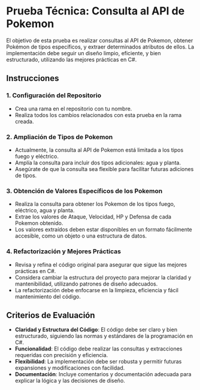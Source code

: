 # Prueba Técnica: Consulta al API de Pokemon

El objetivo de esta prueba es realizar consultas al API de Pokemon, obtener Pokémon de tipos específicos, y extraer determinados atributos de ellos. La implementación debe seguir un diseño limpio, eficiente, y bien estructurado, utilizando las mejores prácticas en C#.

## Instrucciones

### 1. Configuración del Repositorio
   - Crea una rama en el repositorio con tu nombre.
   - Realiza todos los cambios relacionados con esta prueba en la rama creada.

### 2. Ampliación de Tipos de Pokemon
   - Actualmente, la consulta al API de Pokemon está limitada a los tipos fuego y eléctrico.
   - Amplía la consulta para incluir dos tipos adicionales: agua y planta.
   - Asegúrate de que la consulta sea flexible para facilitar futuras adiciones de tipos.

### 3. Obtención de Valores Específicos de los Pokemon
   - Realiza la consulta para obtener los Pokemon de los tipos fuego, eléctrico, agua y planta.
   - Extrae los valores de Ataque, Velocidad, HP y Defensa de cada Pokemon obtenido.
   - Los valores extraídos deben estar disponibles en un formato fácilmente accesible, como un objeto o una estructura de datos.

### 4. Refactorización y Mejores Prácticas
   - Revisa y refina el código original para asegurar que sigue las mejores prácticas en C#.
   - Considera cambiar la estructura del proyecto para mejorar la claridad y mantenibilidad, utilizando patrones de diseño adecuados.
   - La refactorización debe enfocarse en la limpieza, eficiencia y fácil mantenimiento del código.

## Criterios de Evaluación
- **Claridad y Estructura del Código**: El código debe ser claro y bien estructurado, siguiendo las normas y estándares de la programación en C#.
- **Funcionalidad**: El código debe realizar las consultas y extracciones requeridas con precisión y eficiencia.
- **Flexibilidad**: La implementación debe ser robusta y permitir futuras expansiones y modificaciones con facilidad.
- **Documentación**: Incluye comentarios y documentación adecuada para explicar la lógica y las decisiones de diseño.
